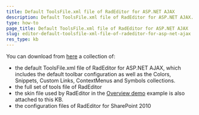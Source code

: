 ```yaml
---
title: Default ToolsFile.xml file of RadEditor for ASP.NET AJAX
description: Default ToolsFile.xml file of RadEditor for ASP.NET AJAX. Check it now!
type: how-to
page_title: Default ToolsFile.xml file of RadEditor for ASP.NET AJAX
slug: editor-default-toolsfile-xml-file-of-radeditor-for-asp-net-ajax
res_type: kb
---
```


   
You can download from [here](files/editor_tools_configurations.zip) a collection of:
*	the default ToolsFile.xml file of RadEditor for ASP.NET AJAX, which includes the default toolbar configuration as well as the Colors, Snippets, Custom Links, ContextMenus and Symbols collections.  
*	the full set of tools file of RadEditor
*	the skin file used by RadEditor in the [Overview demo](https://demos.telerik.com/aspnet-ajax/editor/examples/overview/defaultcs.aspx) example is also attached to this KB.  
*	the configuration files of RadEditor for SharePoint 2010
 
  